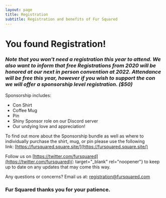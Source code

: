 ```yaml
---
layout: page
title: Registration
subtitle: Registration and benefits of Fur Squared
---
```


# You found Registration\!

### ***Note that you won't need a registration this year to attend. We also want to inform that free Registrations from 2020 will be honored at our next in person convention at 2022. Attendance will be free this year, however if you wish to support the con we will offer a sponsorship level registration. ($50)***

Sponsorship includes:

* Con Shirt
* Coffee Mug
* Pin
* Shiny Sponsor role on our Discord server
* Our undying love and appreciation\!

To find out more about the Sponsorship bundle as well as where to individually purchase the shirt, mug, or pin please use the following link:&nbsp;[https://fursquared.square.site/](https://fursquared.square.site/)

Follow us on [https://twitter.com/fursquared](https://twitter.com/fursquared){: target="_blank" rel="noopener"} to keep up to date on any updates that may come this way.

Any questions or concerns? Email us at:&nbsp;[registration@fursquared.com](mailto:registration@fursquared.com)

### Fur Squared thanks you for your patience.&nbsp;
